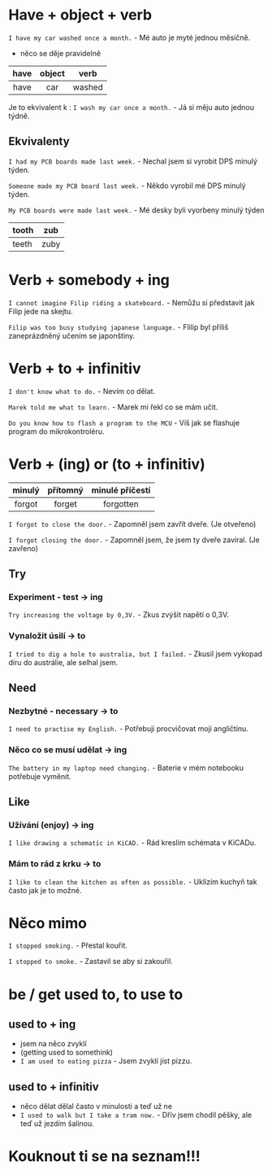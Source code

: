# Have + object + verb

`I have my car washed once a month.` - Mé auto je myté jednou měsíčně.
* něco se děje pravidelně

| have | object | verb   |
|:----:|:------:|:------:|
| have | car    | washed |

Je to ekvivalent k : `I wash my car once a month.` - Já si měju auto jednou týdně.

## Ekvivalenty

`I had my PCB boards made last week.` - Nechal jsem si vyrobit DPS minulý týden.

`Someone made my PCB board last week.` - Někdo vyrobil mé DPS minulý týden.

`My PCB boards were made last week.` - Mé desky byli vyorbeny minulý týden

|tooth|zub|
|--|--|
|teeth|zuby|

# Verb + somebody + ing

`I cannot imagine Filip riding a skateboard.` - Nemůžu si představit jak Filip jede na skejtu.

`Filip was too busy studying japanese language.` - Flilip byl příliš zaneprázdněný učením se japonštiny.

# Verb + to + infinitiv

`I don't know what to do.` - Nevím co dělat.

`Marek told me what to learn.` - Marek mi řekl co se mám učit.

`Do you know how to flash a program to the MCU` - Víš jak se flashuje program do mikrokontroléru.

# Verb + (ing) or (to + infinitiv)

| minulý | přítomný | minulé příčestí |
|:-:|:-:|:-:|
| forgot | forget | forgotten |

`I forgot to close the door.` - Zapomněl jsem zavřít dveře. (Je otveřeno)

`I forgot closing the door.` - Zapomněl jsem, že jsem ty dveře zavíral. (Je zavřeno)

## Try

### Experiment - test -> ing
`Try increasing the voltage by 0,3V.` - Zkus zvýšit napětí o 0,3V.

### Vynaložit úsilí -> to
`I tried to dig a hole to australia, but I failed.` - Zkusil jsem vykopad díru do austrálie, ale selhal jsem.

## Need

### Nezbytné - necessary -> to
`I need to practise my English.` - Potřebuji procvičovat moji angličtinu.

### Něco co se musí udělat -> ing
`The battery in my laptop need changing.` - Baterie v mém notebooku potřebuje vyměnit.


## Like

### Užívání (enjoy) -> ing
`I like drawing a schematic in KiCAD.` - Rád kreslím schémata v KiCADu.

### Mám to rád z krku -> to
`I like to clean the kitchen as often as possible.` - Uklízím kuchyň tak často jak je to možné.

# Něco mimo

`I stopped smoking.` - Přestal kouřit.

`I stopped to smoke.` - Zastavil se aby si zakouřil.

# be / get used to, to use to

## used to + ing
* jsem na něco zvyklí
* (getting used to somethink)
* `I am used to eating pizza` - Jsem zvyklí jíst pizzu.

## used to + infinitiv
* něco dělat dělal často v minulosti a teď už ne
* `I used to walk but I take a tram now.` - Dřív jsem chodil pěšky, ale teď už jezdím šalinou.

# Kouknout ti se na seznam!!!